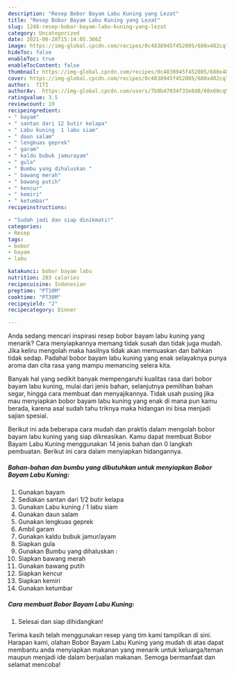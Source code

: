 ```yaml
---
description: "Resep Bobor Bayam Labu Kuning yang Lezat"
title: "Resep Bobor Bayam Labu Kuning yang Lezat"
slug: 1248-resep-bobor-bayam-labu-kuning-yang-lezat
category: Uncategorized
date: 2021-06-28T15:14:05.366Z
image: https://img-global.cpcdn.com/recipes/0c4838945f452805/680x482cq70/bobor-bayam-labu-kuning-foto-resep-utama.jpg
hideToc: false
enableToc: true
enableTocContent: false
thumbnail: https://img-global.cpcdn.com/recipes/0c4838945f452805/680x482cq70/bobor-bayam-labu-kuning-foto-resep-utama.jpg
cover: https://img-global.cpcdn.com/recipes/0c4838945f452805/680x482cq70/bobor-bayam-labu-kuning-foto-resep-utama.jpg
author:  TITI
authorAv:  https://img-global.cpcdn.com/users/7b8b47034f33e8d8/60x60cq50/avatar.jpg
ratingvalue: 3.5
reviewcount: 19
recipeingredient:
- " bayam"
- " santan dari 12 butir kelapa"
- " Labu kuning  1 labu siam"
- " daun salam"
- " lengkuas geprek"
- " garam"
- " kaldu bubuk jamurayam"
- " gula"
- " Bumbu yang dihaluskan "
- " bawang merah"
- " bawang putih"
- " kencur"
- " kemiri"
- " ketumbar"
recipeinstructions:

- "Sudah jadi dan siap dinikmati!"
categories:
- Resep
tags:
- bobor
- bayam
- labu

katakunci: bobor bayam labu 
nutrition: 203 calories
recipecuisine: Indonesian
preptime: "PT10M"
cooktime: "PT30M"
recipeyield: "2"
recipecategory: Dinner

---
```



Anda sedang mencari inspirasi resep bobor bayam labu kuning yang menarik? Cara menyiapkannya memang tidak susah dan tidak juga mudah. Jika keliru mengolah maka hasilnya tidak akan memuaskan dan bahkan tidak sedap. Padahal bobor bayam labu kuning yang enak selayaknya punya aroma dan cita rasa yang mampu memancing selera kita.


Banyak hal yang sedikit banyak mempengaruhi kualitas rasa dari bobor bayam labu kuning, mulai dari jenis bahan, selanjutnya pemilihan bahan segar, hingga cara membuat dan menyajikannya. Tidak usah pusing jika mau menyiapkan bobor bayam labu kuning yang enak di mana pun kamu berada, karena asal sudah tahu triknya maka hidangan ini bisa menjadi sajian spesial.




Berikut ini ada beberapa cara mudah dan praktis dalam mengolah bobor bayam labu kuning yang siap dikreasikan. Kamu dapat membuat Bobor Bayam Labu Kuning menggunakan 14 jenis bahan dan 0 langkah pembuatan. Berikut ini cara dalam menyiapkan hidangannya.

<!--inarticleads1-->

##### Bahan-bahan dan bumbu yang dibutuhkan untuk menyiapkan Bobor Bayam Labu Kuning:

1. Gunakan  bayam
1. Sediakan  santan dari 1/2 butir kelapa
1. Gunakan  Labu kuning / 1 labu siam
1. Gunakan  daun salam
1. Gunakan  lengkuas geprek
1. Ambil  garam
1. Gunakan  kaldu bubuk jamur/ayam
1. Siapkan  gula
1. Gunakan  Bumbu yang dihaluskan :
1. Siapkan  bawang merah
1. Gunakan  bawang putih
1. Siapkan  kencur
1. Siapkan  kemiri
1. Gunakan  ketumbar




<!--inarticleads2-->

##### Cara membuat Bobor Bayam Labu Kuning:


1. Selesai dan siap dihidangkan!



Terima kasih telah menggunakan resep yang tim kami tampilkan di sini. Harapan kami, olahan Bobor Bayam Labu Kuning yang mudah di atas dapat membantu anda menyiapkan makanan yang menarik untuk keluarga/teman maupun menjadi ide dalam berjualan makanan. Semoga bermanfaat dan selamat mencoba!

